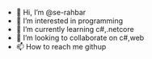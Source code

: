 - 👋 Hi, I’m @se-rahbar
- 👀 I’m interested in programming 
- 🌱 I’m currently learning c#,.netcore
- 💞️ I’m looking to collaborate on c#,web
- 📫 How to reach me githup

<!---
se-rahbar/se-rahbar is a ✨ special ✨ repository because its `README.md` (this file) appears on your GitHub profile.
You can click the Preview link to take a look at your changes.
--->
